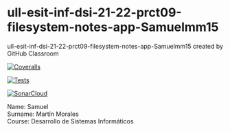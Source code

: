 # ull-esit-inf-dsi-21-22-prct09-filesystem-notes-app-Samuelmm15
ull-esit-inf-dsi-21-22-prct09-filesystem-notes-app-Samuelmm15 created by GitHub Classroom

[![Coveralls](https://github.com/ULL-ESIT-INF-DSI-2122/ull-esit-inf-dsi-21-22-prct09-filesystem-notes-app-Samuelmm15/actions/workflows/coveralls.yml/badge.svg)](https://github.com/ULL-ESIT-INF-DSI-2122/ull-esit-inf-dsi-21-22-prct09-filesystem-notes-app-Samuelmm15/actions/workflows/coveralls.yml)

[![Tests](https://github.com/ULL-ESIT-INF-DSI-2122/ull-esit-inf-dsi-21-22-prct09-filesystem-notes-app-Samuelmm15/actions/workflows/tests.js.yml/badge.svg)](https://github.com/ULL-ESIT-INF-DSI-2122/ull-esit-inf-dsi-21-22-prct09-filesystem-notes-app-Samuelmm15/actions/workflows/tests.js.yml)

[![SonarCloud](https://github.com/ULL-ESIT-INF-DSI-2122/ull-esit-inf-dsi-21-22-prct09-filesystem-notes-app-Samuelmm15/actions/workflows/build.yml/badge.svg)](https://github.com/ULL-ESIT-INF-DSI-2122/ull-esit-inf-dsi-21-22-prct09-filesystem-notes-app-Samuelmm15/actions/workflows/build.yml)

Name: Samuel \
Surname: Martín Morales \
Course: Desarrollo de Sistemas Informáticos
